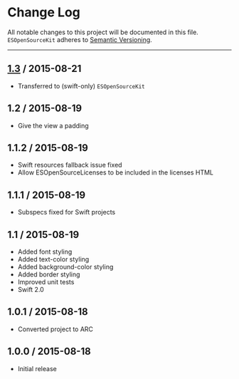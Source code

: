 # Change Log
All notable changes to this project will be documented in this file. `ESOpenSourceKit` adheres to [Semantic Versioning](http://semver.org/).

---

## [1.3](https://github.com/e-sites/ESOpenSourceKit/releases/tag/1.1) / 2015-08-21
- Transferred to (swift-only) `ESOpenSourceKit`

## 1.2 / 2015-08-19
- Give the view a padding

## 1.1.2 / 2015-08-19
- Swift resources fallback issue fixed
- Allow ESOpenSourceLicenses to be included in the licenses HTML

## 1.1.1 / 2015-08-19
- Subspecs fixed for Swift projects

## 1.1 / 2015-08-19
- Added font styling
- Added text-color styling
- Added background-color styling
- Added border styling
- Improved unit tests
- Swift 2.0

## 1.0.1 / 2015-08-18
- Converted project to ARC

## 1.0.0 / 2015-08-18
- Initial release